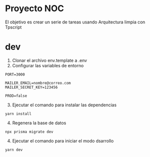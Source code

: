 # Proyecto NOC

El objetivo es crear un serie de tareas usando Arquitectura limpia con Tpscript

# dev
1. Clonar el archivo env.template a .env
2. Configurar las variables de entorno

```
PORT=3000

MAILER_EMAIL=nombre@correo.com
MAILER_SECRET_KEY=123456

PROD=false
```

3. Ejecutar el comando para instalar las dependencias
```
yarn install
```

4. Regenera la base de datos
```
npx prisma migrate dev
```

4. Ejecutar el comando para iniciar el modo dsarrollo
```
yarn dev
```